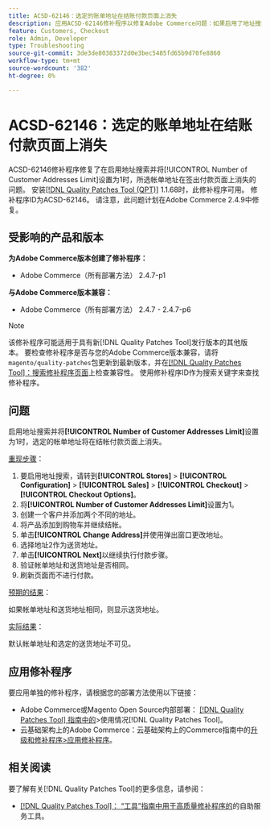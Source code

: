 ```yaml
---
title: ACSD-62146：选定的账单地址在结账付款页面上消失
description: 应用ACSD-62146修补程序以修复Adobe Commerce问题：如果启用了地址搜索并且“客户地址数限制”设置为1，则选定的账单地址将在结账付款页面上消失。
feature: Customers, Checkout
role: Admin, Developer
type: Troubleshooting
source-git-commit: 3de3de80383372d0e3bec5485fd65b9d70fe8860
workflow-type: tm+mt
source-wordcount: '382'
ht-degree: 0%

---
```



# ACSD-62146：选定的账单地址在结账付款页面上消失

ACSD-62146修补程序修复了在启用地址搜索并将[!UICONTROL Number of Customer Addresses Limit]设置为1时，所选帐单地址在签出付款页面上消失的问题。 安装[[!DNL Quality Patches Tool (QPT)]](/help/tools/quality-patches-tool/quality-patches-tool-to-self-serve-quality-patches.md) 1.1.68时，此修补程序可用。 修补程序ID为ACSD-62146。 请注意，此问题计划在Adobe Commerce 2.4.9中修复。

## 受影响的产品和版本

**为Adobe Commerce版本创建了修补程序：**

* Adobe Commerce（所有部署方法） 2.4.7-p1

**与Adobe Commerce版本兼容：**

* Adobe Commerce（所有部署方法） 2.4.7 - 2.4.7-p6

>[!NOTE]
>
>该修补程序可能适用于具有新[!DNL Quality Patches Tool]发行版本的其他版本。 要检查修补程序是否与您的Adobe Commerce版本兼容，请将`magento/quality-patches`包更新到最新版本，并在[[!DNL Quality Patches Tool]：搜索修补程序页面](https://experienceleague.adobe.com/tools/commerce-quality-patches/index.html)上检查兼容性。 使用修补程序ID作为搜索关键字来查找修补程序。

## 问题

启用地址搜索并将&#x200B;**[!UICONTROL Number of Customer Addresses Limit]**&#x200B;设置为1时，选定的帐单地址将在结帐付款页面上消失。

<u>重现步骤</u>：

1. 要启用地址搜索，请转到&#x200B;**[!UICONTROL Stores]** > **[!UICONTROL Configuration]** > **[!UICONTROL Sales]** > **[!UICONTROL Checkout]** > **[!UICONTROL Checkout Options]**。
1. 将&#x200B;**[!UICONTROL Number of Customer Addresses Limit]**&#x200B;设置为1。
1. 创建一个客户并添加两个不同的地址。
1. 将产品添加到购物车并继续结帐。
1. 单击&#x200B;**[!UICONTROL Change Address]**&#x200B;并使用弹出窗口更改地址。
1. 选择地址2作为送货地址。
1. 单击&#x200B;**[!UICONTROL Next]**&#x200B;以继续执行付款步骤。
1. 验证帐单地址和送货地址是否相同。
1. 刷新页面而不进行付款。

<u>预期的结果</u>：

如果帐单地址和送货地址相同，则显示送货地址。

<u>实际结果</u>：

默认帐单地址和选定的送货地址不可见。

## 应用修补程序

要应用单独的修补程序，请根据您的部署方法使用以下链接：

* Adobe Commerce或Magento Open Source内部部署： [[!DNL Quality Patches Tool] 指南中的](/help/tools/quality-patches-tool/usage.md)>使用情况[!DNL Quality Patches Tool]。
* 云基础架构上的Adobe Commerce：云基础架构上的Commerce指南中的[升级和修补程序>应用修补程序](https://experienceleague.adobe.com/docs/commerce-cloud-service/user-guide/develop/upgrade/apply-patches.html)。

## 相关阅读

要了解有关[!DNL Quality Patches Tool]的更多信息，请参阅：

* [[!DNL Quality Patches Tool]： “工具”指南中用于高质量修补程序的](/help/tools/quality-patches-tool/quality-patches-tool-to-self-serve-quality-patches.md)的自助服务工具。
